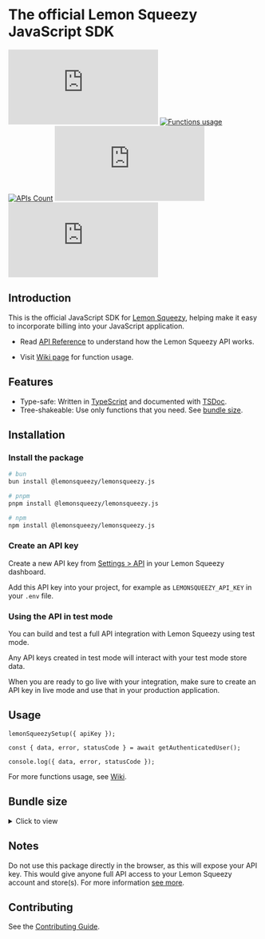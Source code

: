 # The official Lemon Squeezy JavaScript SDK

[![NPM version](https://img.shields.io/npm/v/%40lemonsqueezy%2Flemonsqueezy.js?label=&color=%230d9488)](https://www.npmjs.com/package/@lemonsqueezy/lemonsqueezy.js)
[![Functions usage](https://img.shields.io/badge/Wiki-%237c3aed)](https://github.com/lmsqueezy/lemonsqueezy.js/wiki)
[![APIs Count](https://img.shields.io/badge/56_Functions-%232563eb)](https://github.com/lmsqueezy/lemonsqueezy.js/wiki)
[![Weekly downloads](https://img.shields.io/npm/dw/@lemonsqueezy/lemonsqueezy.js)](https://www.npmjs.com/package/@lemonsqueezy/lemonsqueezy.js)
![NPM Downloads](https://img.shields.io/npm/d18m/%40lemonsqueezy%2Flemonsqueezy.js)

## Introduction

This is the official JavaScript SDK for [Lemon Squeezy](https://lemonsqueezy.com), helping make it easy to incorporate billing into your JavaScript application.

- Read [API Reference](https://docs.lemonsqueezy.com/api) to understand how the Lemon Squeezy API works.

- Visit [Wiki page](https://github.com/lmsqueezy/lemonsqueezy.js/wiki) for function usage.

## Features

- Type-safe: Written in [TypeScript](https://www.typescriptlang.org/) and documented with [TSDoc](https://github.com/microsoft/tsdoc).
- Tree-shakeable: Use only functions that you need. See [bundle size](#bundle-size).

## Installation

### Install the package

```bash
# bun
bun install @lemonsqueezy/lemonsqueezy.js
```

```bash
# pnpm
pnpm install @lemonsqueezy/lemonsqueezy.js
```

```bash
# npm
npm install @lemonsqueezy/lemonsqueezy.js
```

### Create an API key

Create a new API key from [Settings > API](https://app.lemonsqueezy.com/settings/api) in your Lemon Squeezy dashboard.

Add this API key into your project, for example as `LEMONSQUEEZY_API_KEY` in your `.env` file.

### Using the API in test mode

You can build and test a full API integration with Lemon Squeezy using test mode.

Any API keys created in test mode will interact with your test mode store data.

When you are ready to go live with your integration, make sure to create an API key in live mode and use that in your production application.

## Usage

```tsx
lemonSqueezySetup({ apiKey });

const { data, error, statusCode } = await getAuthenticatedUser();

console.log({ data, error, statusCode });
```

For more functions usage, see [Wiki](https://github.com/lmsqueezy/lemonsqueezy.js/wiki).

## Bundle size

<details>
  <summary>Click to view</summary>

| export                          | min+brotli |
| ------------------------------- | ---------- |
| createDiscount                  | 995 B      |
| createCheckout                  | 900 B      |
| updateSubscriptionItem          | 849 B      |
| updateSubscription              | 841 B      |
| listSubscriptionItems           | 833 B      |
| listSubscriptions               | 831 B      |
| listWebhooks                    | 831 B      |
| listLicenseKeyInstances         | 830 B      |
| updateLicenseKey                | 827 B      |
| listUsageRecords                | 824 B      |
| listDiscountRedemptions         | 822 B      |
| listCustomers                   | 820 B      |
| listDiscounts                   | 820 B      |
| listProducts                    | 819 B      |
| listSubscriptionInvoices        | 819 B      |
| listVariants                    | 819 B      |
| listOrderItems                  | 818 B      |
| listFiles                       | 817 B      |
| listLicenseKeys                 | 817 B      |
| listOrders                      | 817 B      |
| listStores                      | 817 B      |
| listCheckouts                   | 816 B      |
| listPrices                      | 816 B      |
| createWebhook                   | 808 B      |
| updateWebhook                   | 793 B      |
| deactivateLicense               | 764 B      |
| validateLicense                 | 763 B      |
| activateLicense                 | 762 B      |
| createUsageRecord               | 728 B      |
| getLicenseKeyInstance           | 706 B      |
| getSubscriptionInvoice          | 702 B      |
| getDiscountRedemption           | 701 B      |
| getSubscriptionItem             | 700 B      |
| getOrderItem                    | 699 B      |
| getWebhook                      | 699 B      |
| getCheckout                     | 697 B      |
| getFile                         | 697 B      |
| getLicenseKey                   | 697 B      |
| getUsageRecord                  | 697 B      |
| getCustomer                     | 695 B      |
| getStore                        | 695 B      |
| getSubscription                 | 695 B      |
| getOrder                        | 693 B      |
| getPrice                        | 693 B      |
| getProduct                      | 693 B      |
| getDiscount                     | 692 B      |
| getVariant                      | 692 B      |
| archiveCustomer                 | 683 B      |
| updateCustomer                  | 683 B      |
| createCustomer                  | 680 B      |
| deleteWebhook                   | 663 B      |
| cancelSubscription              | 658 B      |
| deleteDiscount                  | 655 B      |
| getSubscriptionItemCurrentUsage | 651 B      |
| getAuthenticatedUser            | 598 B      |
| lemonSqueezySetup               | 106 B      |

</details>

## Notes

Do not use this package directly in the browser, as this will expose your API key. This would give anyone full API access to your Lemon Squeezy account and store(s). For more information [see more](https://docs.lemonsqueezy.com/api#authentication).

## Contributing

See the [Contributing Guide](https://github.com/lmsqueezy/lemonsqueezy.js/blob/main/CONTRIBUTING.md).
